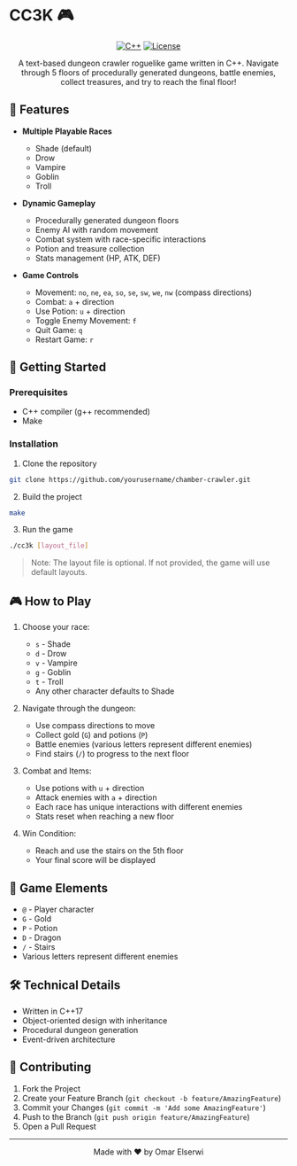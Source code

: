 # CC3K 🎮

<div align="center">

[![C++](https://img.shields.io/badge/C++-17-blue.svg)](https://isocpp.org/)
[![License](https://img.shields.io/badge/License-MIT-green.svg)](LICENSE)

A text-based dungeon crawler roguelike game written in C++. Navigate through 5 floors of procedurally generated dungeons, battle enemies, collect treasures, and try to reach the final floor!

</div>

## 🎯 Features

- **Multiple Playable Races**
  - Shade (default)
  - Drow
  - Vampire
  - Goblin
  - Troll

- **Dynamic Gameplay**
  - Procedurally generated dungeon floors
  - Enemy AI with random movement
  - Combat system with race-specific interactions
  - Potion and treasure collection
  - Stats management (HP, ATK, DEF)

- **Game Controls**
  - Movement: `no`, `ne`, `ea`, `so`, `se`, `sw`, `we`, `nw` (compass directions)
  - Combat: `a` + direction
  - Use Potion: `u` + direction
  - Toggle Enemy Movement: `f`
  - Quit Game: `q`
  - Restart Game: `r`

## 🚀 Getting Started

### Prerequisites

- C++ compiler (g++ recommended)
- Make

### Installation

1. Clone the repository
```bash
git clone https://github.com/yourusername/chamber-crawler.git
```

2. Build the project
```bash
make
```

3. Run the game
```bash
./cc3k [layout_file]
```
> Note: The layout file is optional. If not provided, the game will use default layouts.

## 🎮 How to Play

1. Choose your race:
   - `s` - Shade
   - `d` - Drow
   - `v` - Vampire
   - `g` - Goblin
   - `t` - Troll
   - Any other character defaults to Shade

2. Navigate through the dungeon:
   - Use compass directions to move
   - Collect gold (`G`) and potions (`P`)
   - Battle enemies (various letters represent different enemies)
   - Find stairs (`/`) to progress to the next floor

3. Combat and Items:
   - Use potions with `u` + direction
   - Attack enemies with `a` + direction
   - Each race has unique interactions with different enemies
   - Stats reset when reaching a new floor

4. Win Condition:
   - Reach and use the stairs on the 5th floor
   - Your final score will be displayed

## 🎨 Game Elements

- `@` - Player character
- `G` - Gold
- `P` - Potion
- `D` - Dragon
- `/` - Stairs
- Various letters represent different enemies

## 🛠️ Technical Details

- Written in C++17
- Object-oriented design with inheritance
- Procedural dungeon generation
- Event-driven architecture

## 🤝 Contributing

1. Fork the Project
2. Create your Feature Branch (`git checkout -b feature/AmazingFeature`)
3. Commit your Changes (`git commit -m 'Add some AmazingFeature'`)
4. Push to the Branch (`git push origin feature/AmazingFeature`)
5. Open a Pull Request

---

<div align="center">
  Made with ❤️ by Omar Elserwi
</div>
